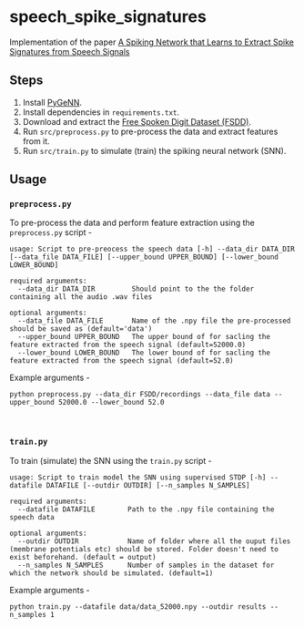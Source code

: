 # speech_spike_signatures

Implementation of the paper [A Spiking Network that Learns to Extract Spike Signatures from Speech Signals](https://arxiv.org/abs/1606.00802)

## Steps 

1. Install [PyGeNN](https://github.com/genn-team/genn/tree/master/pygenn).
2. Install dependencies in `requirements.txt`.
3. Download and extract the [Free Spoken Digit Dataset (FSDD)](https://github.com/Jakobovski/free-spoken-digit-dataset).
4. Run `src/preprocess.py` to pre-process the data and extract features from it.
5. Run `src/train.py` to simulate (train) the spiking neural network (SNN).

## Usage

### `preprocess.py`

To pre-process the data and perform feature extraction using the `preprocess.py` script -

```
usage: Script to pre-preocess the speech data [-h] --data_dir DATA_DIR [--data_file DATA_FILE] [--upper_bound UPPER_BOUND] [--lower_bound LOWER_BOUND]

required arguments:
  --data_dir DATA_DIR         Should point to the the folder containing all the audio .wav files

optional arguments:
  --data_file DATA_FILE       Name of the .npy file the pre-processed should be saved as (default='data')
  --upper_bound UPPER_BOUND   The upper bound of for sacling the feature extracted from the speech signal (default=52000.0)
  --lower_bound LOWER_BOUND   The lower bound of for sacling the feature extracted from the speech signal (default=52.0)
```

Example arguments -

`python preprocess.py --data_dir FSDD/recordings --data_file data --upper_bound 52000.0 --lower_bound 52.0`

<br/>

### `train.py`

To train (simulate) the SNN using the `train.py` script - 

```
usage: Script to train model the SNN using supervised STDP [-h] --datafile DATAFILE [--outdir OUTDIR] [--n_samples N_SAMPLES]

required arguments:
  --datafile DATAFILE        Path to the .npy file containing the speech data

optional arguments:
  --outdir OUTDIR            Name of folder where all the ouput files (membrane potentials etc) should be stored. Folder doesn't need to exist beforehand. (default = output)
  --n_samples N_SAMPLES      Number of samples in the dataset for which the network should be simulated. (default=1)
```

Example arguments -

`python train.py --datafile data/data_52000.npy --outdir results --n_samples 1`